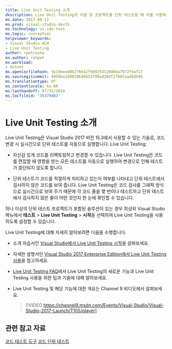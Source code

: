 ```yaml
---
title: Live Unit Testing 소개
description: Live Unit Testing의 이점 및 프로젝트를 단위 테스트할 때 이를 사용하는 방법에 대해 알아봅니다.
ms.date: 2017-09-11
ms.prod: visual-studio-dev15
ms.technology: vs-ide-test
ms.topic: conceptual
helpviewer_keywords:
- Visual Studio ALM
- Live Unit Testing
author: rpetrusha
ms.author: ronpet
ms.workload:
- dotnet
ms.openlocfilehash: 5b19eee80b276642f9d9254120466a7972f6af27
ms.sourcegitcommit: 495bba1d8029646653f99ad20df2f80faad8d58b
ms.translationtype: HT
ms.contentlocale: ko-KR
ms.lasthandoff: 07/31/2018
ms.locfileid: "39379883"
---
```

# <a name="introducing-live-unit-testing"></a>Live Unit Testing 소개

Live Unit Testing은 Visual Studio 2017 버전 15.3에서 사용할 수 있는 기술로, 코드 변경 시 실시간으로 단위 테스트를 자동으로 실행합니다. Live Unit Testing:

- 자신감 있게 코드를 리팩토링하고 변경할 수 있습니다. Live Unit Testing은 코드를 편집할 때 영향을 받는 모든 테스트를 자동으로 실행하여 변경으로 인해 테스트가 중단되지 않도록 합니다.

- 단위 테스트가 코드를 적절하게 처리하고 있는지 여부를 나타내고 단위 테스트에서 검사하지 않은 코드를 보여 줍니다. Live Unit Testing은 코드 검사를 그래픽 방식으로 실시간으로 보여 주기 때문에 각 코드 줄을 몇 번이나 테스트하고 단위 테스트에서 검사하지 않은 줄이 어떤 것인지 한 눈에 확인할 수 있습니다.

하나 이상의 단위 테스트 프로젝트가 포함된 솔루션이 있는 경우 최상위 Visual Studio 메뉴에서 **테스트** > **Live Unit Testing** > **시작**을 선택하여 Live Unit Testing을 사용하도록 설정할 수 있습니다.

Live Unit Testing에 대해 자세히 알아보려면 다음을 수행합니다.

- 소개 자습서인 [Visual Studio에서 Live Unit Testing 시작](live-unit-testing-start.md)을 살펴보세요.

- 자세한 설명서인 [Visual Studio 2017 Enterprise Edition에서 Live Unit Testing 사용](live-unit-testing.md)을 참고하세요.

- [Live Unit Testing FAQ](live-unit-testing-faq.md)에서 Live Unit Testing의 새로운 기능과 Live Unit Testing 사용을 위한 팁과 기술에 대해 알아보세요.

- Live Unit Testing 및 해당 기능에 대한 개요는 Channel 9 비디오에서 살펴보세요. </p>

   > [!VIDEO https://channel9.msdn.com/Events/Visual-Studio/Visual-Studio-2017-Launch/T105/player]

## <a name="related-resources"></a>관련 참고 자료
[코드 테스트 도구](https://visualstudio.microsoft.com/vs/testing-tools/)
[코드 단위 테스트](unit-test-your-code.md)

